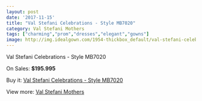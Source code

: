 ```yaml
---
layout: post
date: '2017-11-15'
title: "Val Stefani Celebrations - Style MB7020"
category: Val Stefani Mothers
tags: ["charming","prom","dresses","elegant","gowns"]
image: http://img.idealgown.com/1954-thickbox_default/val-stefani-celebrations-style-mb7020.jpg
---
```

Val Stefani Celebrations - Style MB7020

On Sales: **$195.995**
<a href="https://www.idealgown.com/en/val-stefani-mothers/937-val-stefani-celebrations-style-mb7020.html"><amp-img layout="responsive" width="600" height="600" src="//img.idealgown.com/1954-thickbox_default/val-stefani-celebrations-style-mb7020.jpg" alt="Val Stefani Celebrations - Style MB7020 0" /></a>
<a href="https://www.idealgown.com/en/val-stefani-mothers/937-val-stefani-celebrations-style-mb7020.html"><amp-img layout="responsive" width="600" height="600" src="//img.idealgown.com/1955-thickbox_default/val-stefani-celebrations-style-mb7020.jpg" alt="Val Stefani Celebrations - Style MB7020 1" /></a>

Buy it: [Val Stefani Celebrations - Style MB7020](https://www.idealgown.com/en/val-stefani-mothers/937-val-stefani-celebrations-style-mb7020.html "Val Stefani Celebrations - Style MB7020")

View more: [Val Stefani Mothers](https://www.idealgown.com/en/12-val-stefani-mothers "Val Stefani Mothers")